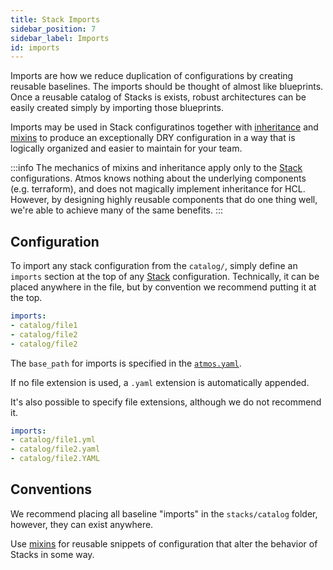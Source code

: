 ```yaml
---
title: Stack Imports
sidebar_position: 7
sidebar_label: Imports
id: imports
---
```


Imports are how we reduce duplication of configurations by creating reusable baselines. The imports should be thought of almost like blueprints. Once a reusable catalog of Stacks is exists, robust architectures can be easily created simply by importing those blueprints.

Imports may be used in Stack configuratinos together with [inheritance](/core-concepts/components/inheritance) and [mixins](/core-concepts/stacks/mixins) to produce an exceptionally DRY configuration in a way that is logically organized and easier to maintain for your team.

:::info
The mechanics of mixins and inheritance apply only to the [Stack](/core-concepts/stacks) configurations. Atmos knows nothing about the underlying components (e.g. terraform), and does not magically implement inheritance for HCL. However, by designing highly reusable components that do one thing well, we're able to achieve many of the same benefits.
:::

## Configuration

To import any stack configuration from the `catalog/`, simply define an `imports` section at the top of any [Stack](/core-concepts/stacks) configuration. Technically, it can be placed anywhere in the file, but by convention we recommend putting it at the top.

```yaml
imports:
- catalog/file1
- catalog/file2
- catalog/file2
```

The `base_path` for imports is specified in the [`atmos.yaml`](/cli/configuration).

If no file extension is used, a `.yaml` extension is automatically appended.

It's also possible to specify file extensions, although we do not recommend it.

```yaml
imports:
- catalog/file1.yml
- catalog/file2.yaml
- catalog/file2.YAML
```

## Conventions

We recommend placing all baseline "imports" in the `stacks/catalog` folder, however, they can exist anywhere.

Use [mixins](/core-concepts/stacks/mixins) for reusable snippets of configuration that alter the behavior of Stacks in some way.

